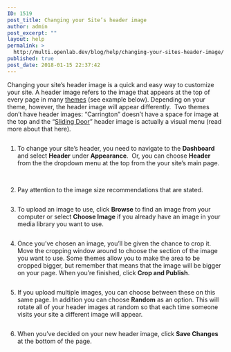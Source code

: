 ```yaml
---
ID: 1519
post_title: Changing your Site’s header image
author: admin
post_excerpt: ""
layout: help
permalink: >
  http://multi.openlab.dev/blog/help/changing-your-sites-header-image/
published: true
post_date: 2018-01-15 22:37:42
---
```

Changing your site’s header image is a quick and easy way to customize your site. A header image refers to the image that appears at the top of every page in many <a title="Changing the appearance of your Site with themes" href="https://openlab.citytech.cuny.edu/blog/help/changing-the-appearance-of-your-site-with-themes/">themes</a> (see example below). Depending on your theme, however, the header image will appear differently.  Two themes don’t have header images: “Carrington” doesn’t have a space for image at the top and the “<a title="Sliding Door theme" href="https://openlab.citytech.cuny.edu/blog/help/sliding-door-theme/">Sliding Door</a>” header image is actually a visual menu (read more about that here).

<img class="alignnone" src="https://dl.dropboxusercontent.com/u/78027977/Help%20Screenshots/Sites%20on%20the%20OpenLab/Header_0.jpg" alt="" />

1. To change your site’s header, you need to navigate to the <strong>Dashboard</strong> and select <strong>Header</strong> under <strong>Appearance</strong>.  Or, you can choose <strong>Header</strong> from the the dropdown menu at the top from the your site’s main page.

<img class="alignnone" src="https://dl.dropboxusercontent.com/u/78027977/Help%20Screenshots/Sites%20on%20the%20OpenLab/Header_1.jpg" alt="" />

<img class="alignnone" src="https://dl.dropboxusercontent.com/u/78027977/Help%20Screenshots/Sites%20on%20the%20OpenLab/Header_2.jpg" alt="" />

2. Pay attention to the image size recommendations that are stated.

<img class="alignnone" src="https://dl.dropboxusercontent.com/u/78027977/Help%20Screenshots/Sites%20on%20the%20OpenLab/Header_3.jpg" alt="" />

3. To upload an image to use, click <strong>Browse</strong> to find an image from your computer or select <strong>Choose Image</strong> if you already have an image in your media library you want to use.

<img class="alignnone" src="https://dl.dropboxusercontent.com/u/78027977/Help%20Screenshots/Sites%20on%20the%20OpenLab/Header_4.jpg" alt="" />

4. Once you’ve chosen an image, you’ll be given the chance to crop it. Move the cropping window around to choose the section of the image you want to use. Some themes allow you to make the area to be cropped bigger, but remember that means that the image will be bigger on your page. When you’re finished, click <strong>Crop and Publish</strong>.

<img class="alignnone" src="https://dl.dropboxusercontent.com/u/78027977/Help%20Screenshots/Sites%20on%20the%20OpenLab/Header_5.jpg" alt="" />

5. If you upload multiple images, you can choose between these on this same page. In addition you can choose <strong>Random</strong> as an option. This will rotate all of your header images at random so that each time someone visits your site a different image will appear.

<img class="alignnone" src="https://dl.dropboxusercontent.com/u/78027977/Help%20Screenshots/Sites%20on%20the%20OpenLab/Header_6.jpg" alt="" />

6. When you’ve decided on your new header image, click <strong>Save Changes</strong> at the bottom of the page.